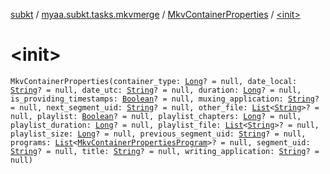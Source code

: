 [subkt](../../index.md) / [myaa.subkt.tasks.mkvmerge](../index.md) / [MkvContainerProperties](index.md) / [&lt;init&gt;](./-init-.md)

# &lt;init&gt;

`MkvContainerProperties(container_type: `[`Long`](https://kotlinlang.org/api/latest/jvm/stdlib/kotlin/-long/index.html)`? = null, date_local: `[`String`](https://kotlinlang.org/api/latest/jvm/stdlib/kotlin/-string/index.html)`? = null, date_utc: `[`String`](https://kotlinlang.org/api/latest/jvm/stdlib/kotlin/-string/index.html)`? = null, duration: `[`Long`](https://kotlinlang.org/api/latest/jvm/stdlib/kotlin/-long/index.html)`? = null, is_providing_timestamps: `[`Boolean`](https://kotlinlang.org/api/latest/jvm/stdlib/kotlin/-boolean/index.html)`? = null, muxing_application: `[`String`](https://kotlinlang.org/api/latest/jvm/stdlib/kotlin/-string/index.html)`? = null, next_segment_uid: `[`String`](https://kotlinlang.org/api/latest/jvm/stdlib/kotlin/-string/index.html)`? = null, other_file: `[`List`](https://kotlinlang.org/api/latest/jvm/stdlib/kotlin.collections/-list/index.html)`<`[`String`](https://kotlinlang.org/api/latest/jvm/stdlib/kotlin/-string/index.html)`>? = null, playlist: `[`Boolean`](https://kotlinlang.org/api/latest/jvm/stdlib/kotlin/-boolean/index.html)`? = null, playlist_chapters: `[`Long`](https://kotlinlang.org/api/latest/jvm/stdlib/kotlin/-long/index.html)`? = null, playlist_duration: `[`Long`](https://kotlinlang.org/api/latest/jvm/stdlib/kotlin/-long/index.html)`? = null, playlist_file: `[`List`](https://kotlinlang.org/api/latest/jvm/stdlib/kotlin.collections/-list/index.html)`<`[`String`](https://kotlinlang.org/api/latest/jvm/stdlib/kotlin/-string/index.html)`>? = null, playlist_size: `[`Long`](https://kotlinlang.org/api/latest/jvm/stdlib/kotlin/-long/index.html)`? = null, previous_segment_uid: `[`String`](https://kotlinlang.org/api/latest/jvm/stdlib/kotlin/-string/index.html)`? = null, programs: `[`List`](https://kotlinlang.org/api/latest/jvm/stdlib/kotlin.collections/-list/index.html)`<`[`MkvContainerPropertiesProgram`](../-mkv-container-properties-program/index.md)`>? = null, segment_uid: `[`String`](https://kotlinlang.org/api/latest/jvm/stdlib/kotlin/-string/index.html)`? = null, title: `[`String`](https://kotlinlang.org/api/latest/jvm/stdlib/kotlin/-string/index.html)`? = null, writing_application: `[`String`](https://kotlinlang.org/api/latest/jvm/stdlib/kotlin/-string/index.html)`? = null)`